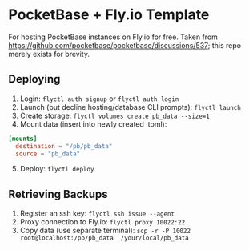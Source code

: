 # PocketBase + Fly.io Template
For hosting PocketBase instances on Fly.io for free. Taken from https://github.com/pocketbase/pocketbase/discussions/537; this repo merely exists for brevity.

## Deploying
1. Login: ```flyctl auth signup``` or ```flyctl auth login```
2. Launch (but decline hosting/database CLI prompts): ```flyctl launch```
3. Create storage: ```flyctl volumes create pb_data --size=1```
4. Mount data (insert into newly created .toml):
```toml
[mounts]
  destination = "/pb/pb_data"
  source = "pb_data"
```
5. Deploy: ```flyctl deploy```

## Retrieving Backups
1. Register an ssh key: ```flyctl ssh issue --agent```
2. Proxy connection to Fly.io: ```flyctl proxy 10022:22```
3. Copy data (use separate terminal): ```scp -r -P 10022 root@localhost:/pb/pb_data  /your/local/pb_data```